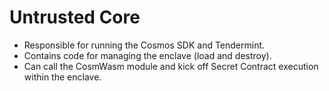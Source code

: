 # Untrusted Core



* Responsible for running the Cosmos SDK and Tendermint.
* Contains code for managing the enclave (load and destroy).
* Can call the CosmWasm module and kick off Secret Contract execution within the enclave.

